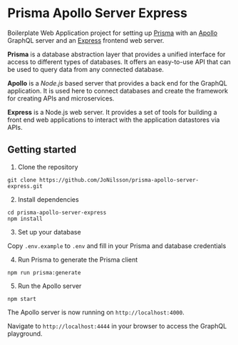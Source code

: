 # Prisma Apollo Server Express

Boilerplate Web Application project for setting up [Prisma](https://www.prisma.io/) with an [Apollo](https://www.apollographql.com/) GraphQL server and an [Express](https://expressjs.com/) frontend web server. 
  
**Prisma** is a database abstraction layer that provides a unified interface for access to different types of databases. It offers an easy-to-use API that can be used to query data from any connected database.  
  
**Apollo** is a *Node.js* based server that provides a back end for the GraphQL application. It is used here to connect databases and create the framework for creating APIs and microservices.  
  
**Express** is a Node.js web server. It provides a set of tools for building a front end web applications to interact with the application datastores via APIs.  
  
## Getting started  

1. Clone the repository

```
git clone https://github.com/JoNilsson/prisma-apollo-server-express.git
```


2. Install dependencies

```
cd prisma-apollo-server-express
npm install
```

3. Set up your database

Copy `.env.example` to `.env` and fill in your Prisma and database credentials

4. Run Prisma to generate the Prisma client

```
npm run prisma:generate
```

5. Run the Apollo server

```
npm start
```

The Apollo server is now running on `http://localhost:4000`.

Navigate to `http://localhost:4444` in your browser to access the GraphQL playground.

